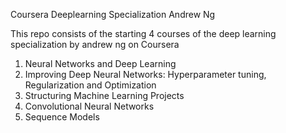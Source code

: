 Coursera Deeplearning Specialization Andrew Ng

This repo consists of the starting 4 courses of the deep learning specialization by andrew ng on Coursera

1. Neural Networks and Deep Learning
2. Improving Deep Neural Networks: Hyperparameter tuning, Regularization and Optimization
3. Structuring Machine Learning Projects
4. Convolutional Neural Networks
5. Sequence Models

